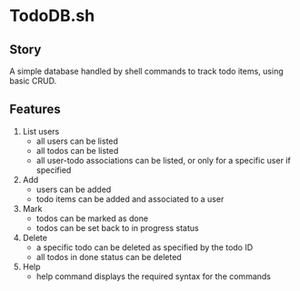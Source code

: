 # TodoDB.sh

## Story

A simple database handled by shell commands to track todo items, using basic CRUD.

## Features
1. List users
	- all users can be listed
	- all todos can be listed
	- all user-todo associations can be listed, or only for a specific user if specified
2. Add
	- users can be added
	- todo items can be added and associated to a user
3. Mark
	- todos can be marked as done
	- todos can be set back to in progress status
4. Delete
	- a specific todo can be deleted as specified by the todo ID
	- all todos in done status can be deleted
5. Help
	- help command displays the required syntax for the commands
